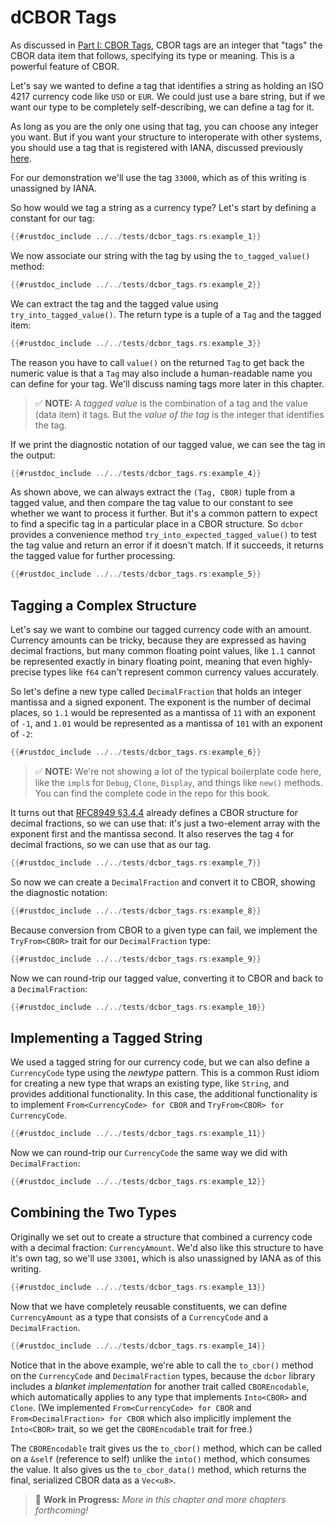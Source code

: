 # dCBOR Tags

As discussed in [Part I: CBOR Tags](../part_1/cbor_tags.md), CBOR tags are an integer that "tags" the CBOR data item that follows, specifying its type or meaning. This is a powerful feature of CBOR.

Let's say we wanted to define a tag that identifies a string as holding an ISO 4217 currency code like `USD` or `EUR`. We could just use a bare string, but if we want our type to be completely self-describing, we can define a tag for it.

As long as you are the only one using that tag, you can choose any integer you want. But if you want your structure to interoperate with other systems, you should use a tag that is registered with IANA, discussed previously [here](../part_1/cbor_tags.md#how-to-register-your-own-fcfs-tags).

For our demonstration we'll use the tag `33000`, which as of this writing is unassigned by IANA.

So how would we tag a string as a currency type? Let's start by defining a constant for our tag:

```rust
{{#rustdoc_include ../../tests/dcbor_tags.rs:example_1}}
```

We now associate our string with the tag by using the `to_tagged_value()` method:

```rust
{{#rustdoc_include ../../tests/dcbor_tags.rs:example_2}}
```

We can extract the tag and the tagged value using `try_into_tagged_value()`. The return type is a tuple of a `Tag` and the tagged item:

```rust
{{#rustdoc_include ../../tests/dcbor_tags.rs:example_3}}
```

The reason you have to call `value()` on the returned `Tag` to get back the numeric value is that a `Tag` may also include a human-readable name you can define for your tag. We'll discuss naming tags more later in this chapter.

> ✅ **NOTE:** A _tagged value_ is the combination of a tag and the value (data item) it tags. But the _value of the tag_ is the integer that identifies the tag.

If we print the diagnostic notation of our tagged value, we can see the tag in the output:

```rust
{{#rustdoc_include ../../tests/dcbor_tags.rs:example_4}}
```

As shown above, we can always extract the `(Tag, CBOR)` tuple from a tagged value, and then compare the tag value to our constant to see whether we want to process it further. But it's a common pattern to expect to find a specific tag in a particular place in a CBOR structure. So `dcbor` provides a convenience method `try_into_expected_tagged_value()` to test the tag value and return an error if it doesn't match. If it succeeds, it returns the tagged value for further processing.

```rust
{{#rustdoc_include ../../tests/dcbor_tags.rs:example_5}}
```

## Tagging a Complex Structure

Let's say we want to combine our tagged currency code with an amount. Currency amounts can be tricky, because they are expressed as having decimal fractions, but many common floating point values, like `1.1` cannot be represented exactly in binary floating point, meaning that even highly-precise types like `f64` can't represent common currency values accurately.

So let's define a new type called `DecimalFraction` that holds an integer mantissa and a signed exponent. The exponent is the number of decimal places, so `1.1` would be represented as a mantissa of `11` with an exponent of `-1`, and `1.01` would be represented as a mantissa of `101` with an exponent of `-2`:

```rust
{{#rustdoc_include ../../tests/dcbor_tags.rs:example_6}}
```

> ✅ **NOTE:** We're not showing a lot of the typical boilerplate code here, like the `impl`s for `Debug`, `Clone`, `Display`, and things like `new()` methods. You can find the complete code in the repo for this book.

It turns out that [RFC8949 §3.4.4](https://www.rfc-editor.org/rfc/rfc8949.html#name-decimal-fractions-and-bigfl) already defines a CBOR structure for decimal fractions, so we can use that: it's just a two-element array with the exponent first and the mantissa second. It also reserves the tag `4` for decimal fractions, so we can use that as our tag.

```rust
{{#rustdoc_include ../../tests/dcbor_tags.rs:example_7}}
```

So now we can create a `DecimalFraction` and convert it to CBOR, showing the diagnostic notation:

```rust
{{#rustdoc_include ../../tests/dcbor_tags.rs:example_8}}
```

Because conversion from CBOR to a given type can fail, we implement the `TryFrom<CBOR>` trait for our `DecimalFraction` type:

```rust
{{#rustdoc_include ../../tests/dcbor_tags.rs:example_9}}
```

Now we can round-trip our tagged value, converting it to CBOR and back to a `DecimalFraction`:

```rust
{{#rustdoc_include ../../tests/dcbor_tags.rs:example_10}}
```

## Implementing a Tagged String

We used a tagged string for our currency code, but we can also define a `CurrencyCode` type using the _newtype_ pattern. This is a common Rust idiom for creating a new type that wraps an existing type, like `String`, and provides additional functionality. In this case, the additional functionality is to implement `From<CurrencyCode> for CBOR` and `TryFrom<CBOR> for CurrencyCode`.

```rust
{{#rustdoc_include ../../tests/dcbor_tags.rs:example_11}}
```

Now we can round-trip our `CurrencyCode` the same way we did with `DecimalFraction`:

```rust
{{#rustdoc_include ../../tests/dcbor_tags.rs:example_12}}
```

## Combining the Two Types

Originally we set out to create a structure that combined a currency code with a decimal fraction: `CurrencyAmount`. We'd also like this structure to have it's own tag, so we'll use `33001`, which is also unassigned by IANA as of this writing.

```rust
{{#rustdoc_include ../../tests/dcbor_tags.rs:example_13}}
```

Now that we have completely reusable constituents, we can define `CurrencyAmount` as a type that consists of a `CurrencyCode` and a `DecimalFraction`.

```rust
{{#rustdoc_include ../../tests/dcbor_tags.rs:example_14}}
```

Notice that in the above example, we're able to call the `to_cbor()` method on the `CurrencyCode` and `DecimalFraction` types, because the `dcbor` library includes a _blanket implementation_ for another trait called `CBOREncodable`, which automatically applies to any type that implements `Into<CBOR>` and `Clone`. (We implemented `From<CurrencyCode> for CBOR` and `From<DecimalFraction> for CBOR` which also implicitly implement the `Into<CBOR>` trait, so we get the `CBOREncodable` trait for free.)

The `CBOREncodable` trait gives us the `to_cbor()` method, which can be called on a `&self` (reference to self) unlike the `into()` method, which consumes the value. It also gives us the `to_cbor_data()` method, which returns the final, serialized CBOR data as a `Vec<u8>`.

> 🚧 **Work in Progress:** _More in this chapter and more chapters forthcoming!_
